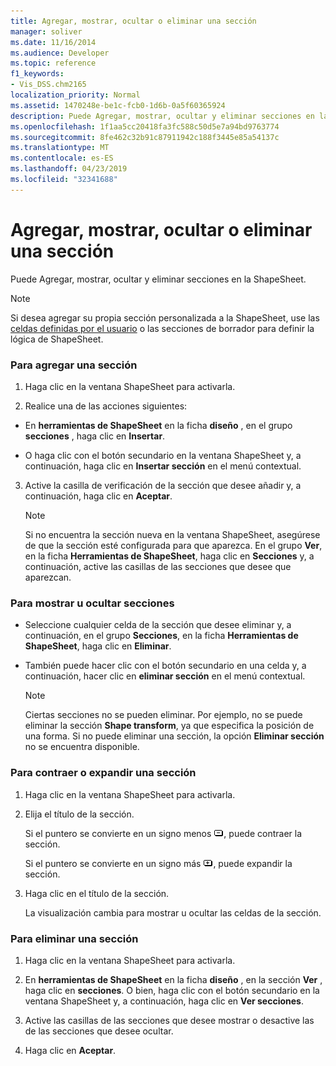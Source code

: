 ```yaml
---
title: Agregar, mostrar, ocultar o eliminar una sección
manager: soliver
ms.date: 11/16/2014
ms.audience: Developer
ms.topic: reference
f1_keywords:
- Vis_DSS.chm2165
localization_priority: Normal
ms.assetid: 1470248e-be1c-fcb0-1d6b-0a5f60365924
description: Puede Agregar, mostrar, ocultar y eliminar secciones en la ShapeSheet.
ms.openlocfilehash: 1f1aa5cc20418fa3fc588c50d5e7a94bd9763774
ms.sourcegitcommit: 8fe462c32b91c87911942c188f3445e85a54137c
ms.translationtype: MT
ms.contentlocale: es-ES
ms.lasthandoff: 04/23/2019
ms.locfileid: "32341688"
---
```

# <a name="add-show-hide-or-delete-a-section"></a>Agregar, mostrar, ocultar o eliminar una sección

Puede Agregar, mostrar, ocultar y eliminar secciones en la ShapeSheet.
  
> [!NOTE]
> Si desea agregar su propia sección personalizada a la ShapeSheet, use las [celdas definidas por el usuario](user-defined-cells-section.md) o las [](scratch-section.md) secciones de borrador para definir la lógica de ShapeSheet. 
  
### <a name="to-add-a-section"></a>Para agregar una sección

1. Haga clic en la ventana ShapeSheet para activarla.
    
2. Realice una de las acciones siguientes:
    
  - En **herramientas de ShapeSheet** en la ficha **diseño** , en el grupo **secciones** , haga clic en **Insertar**.
    
  - O haga clic con el botón secundario en la ventana ShapeSheet y, a continuación, haga clic en **Insertar sección** en el menú contextual. 
    
3. Active la casilla de verificación de la sección que desee añadir y, a continuación, haga clic en **Aceptar**.
    
    > [!NOTE]
    >  Si no encuentra la sección nueva en la ventana ShapeSheet, asegúrese de que la sección esté configurada para que aparezca. En el grupo **Ver**, en la ficha **Herramientas de ShapeSheet**, haga clic en **Secciones** y, a continuación, active las casillas de las secciones que desee que aparezcan. 
  
### <a name="to-show-or-hide-sections"></a>Para mostrar u ocultar secciones

- Seleccione cualquier celda de la sección que desee eliminar y, a continuación, en el grupo **Secciones**, en la ficha **Herramientas de ShapeSheet**, haga clic en **Eliminar**.
    
- También puede hacer clic con el botón secundario en una celda y, a continuación, hacer clic en **eliminar sección** en el menú contextual. 
    
    > [!NOTE]
    >  Ciertas secciones no se pueden eliminar. Por ejemplo, no se puede eliminar la sección **Shape transform**, ya que especifica la posición de una forma. Si no puede eliminar una sección, la opción **Eliminar sección** no se encuentra disponible. 
  
### <a name="to-collapse-or-expand-a-section"></a>Para contraer o expandir una sección

1. Haga clic en la ventana ShapeSheet para activarla.
    
2. Elija el título de la sección.
    
    Si el puntero se convierte en un signo menos ![Si el puntero se convierte en un signo menos, contraer la sección](media/IC_SSMinus_ZA07645855.gif), puede contraer la sección.
    
    Si el puntero se convierte en un signo más ![Si el puntero se convierte en un signo más, expanda la sección](media/IC_SSPlus_ZA07645856.gif), puede expandir la sección.
    
3. Haga clic en el título de la sección.
    
    La visualización cambia para mostrar u ocultar las celdas de la sección.
    
### <a name="to-delete-a-section"></a>Para eliminar una sección

1. Haga clic en la ventana ShapeSheet para activarla.
    
2. En **herramientas de ShapeSheet** en la ficha **diseño** , en la sección **Ver** , haga clic en **secciones**. O bien, haga clic con el botón secundario en la ventana ShapeSheet y, a continuación, haga clic en **Ver secciones**.
    
3. Active las casillas de las secciones que desee mostrar o desactive las de las secciones que desee ocultar.
    
4. Haga clic en **Aceptar**.
    

